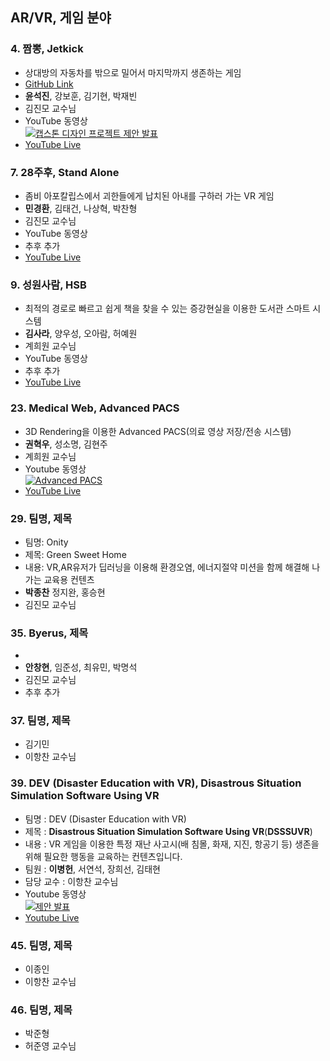 ## AR/VR, 게임 분야

### 4. 짬뽕, Jetkick
- 상대방의 자동차를 밖으로 밀어서 마지막까지 생존하는 게임
- [GitHub Link](https://github.com/champon-capstone/jetkick)
- **윤석진**, 강보훈, 김기현, 박재빈
- 김진모 교수님
- YouTube 동영상 <br>
[![캡스톤 디자인 프로젝트 제안 발표](https://img.youtube.com/vi/7yD4BIZHV4s/0.jpg)](https://www.youtube.com/watch?v=7yD4BIZHV4s)
- [YouTube Live](https://www.youtube.com/channel/UCrpEBR4msMaax3mT5AAdiJQ)

### 7. 28주후, Stand Alone
- 좀비 아포칼립스에서 괴한들에게 납치된 아내를 구하러 가는 VR 게임
- **민경환**, 김태건, 나상혁, 박찬형  
- 김진모 교수님
- YouTube 동영상 <br>
- 추후 추가 
- [YouTube Live](https://www.youtube.com/channel/UCXaN6LgIeujqTiPHC_vxJNQ)

### 9. 성원사람, HSB
- 최적의 경로로 빠르고 쉽게 책을 찾을 수 있는 증강현실을 이용한 도서관 스마트 시스템 
- **김사라**, 양우성, 오아람, 허예원
- 계희원 교수님
- YouTube 동영상 <br>
- 추후 추가
- [YouTube Live](https://youtu.be/wAxoaLjlpGs) 

### 23. Medical Web, Advanced PACS
- 3D Rendering을 이용한 Advanced PACS(의료 영상 저장/전송 시스템)
- **권혁우**, 성소명, 김현주
- 계희원 교수님
- Youtube 동영상 <br>
[![Advanced PACS](https://img.youtube.com/vi/lqTof-VWMWo/0.jpg)](https://youtu.be/lqTof-VWMWo)
- [YouTube Live](https://www.youtube.com/channel/UCIoer_qq4XcNeTfaOnZfxCQ/featured)


### 29. 팀명, 제목
- 팀명: Onity
- 제목: Green Sweet Home
- 내용: VR,AR유저가 딥러닝을 이용해 환경오염, 에너지절약 미션을 함께 해결해 나가는 교육용 컨텐츠
- **박종찬** 정지완, 홍승현 
- 김진모 교수님

### 35. Byerus, 제목
- 
- **안창현**, 임준성, 최유민, 박명석  
- 김진모 교수님
- 추후 추가

### 37. 팀명, 제목
- 김기민 
- 이항찬 교수님

### 39. DEV (Disaster Education with VR), Disastrous Situation Simulation Software Using VR
- 팀명 : DEV (Disaster Education with VR)
- 제목 : **Disastrous Situation Simulation Software Using VR**(**DSSSUVR**)
- 내용 : VR 게임을 이용한 특정 재난 사고시(배 침몰, 화재, 지진, 항공기 등) 생존을 위해 필요한 행동을 교육하는 컨텐츠입니다.
- 팀원 : **이병헌**, 서연석, 장희선, 김태현 
- 담당 교수 : 이항찬 교수님
- Youtube 동영상 <br/>
 [![제안 발표](https://img.youtube.com/vi/vNisqauU2_s/0.jpg)](https://youtu.be/LeQ42boGuIM)
- [Youtube Live](https://youtu.be/lmEnFhdHilA) 

### 45. 팀명, 제목
- 이종인 
- 이항찬 교수님

### 46. 팀명, 제목
- 박준형 
- 허준영 교수님
